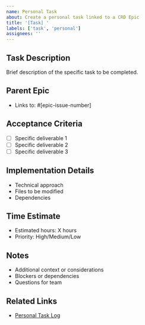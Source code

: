 ```yaml
---
name: Personal Task
about: Create a personal task linked to a CRD Epic
title: '[Task] '
labels: ['task', 'personal']
assignees: ''
---
```


## Task Description
Brief description of the specific task to be completed.

## Parent Epic
- Links to: #[epic-issue-number]

## Acceptance Criteria
- [ ] Specific deliverable 1
- [ ] Specific deliverable 2
- [ ] Specific deliverable 3

## Implementation Details
- Technical approach
- Files to be modified
- Dependencies

## Time Estimate
- Estimated hours: X hours
- Priority: High/Medium/Low

## Notes
- Additional context or considerations
- Blockers or dependencies
- Questions for team

## Related Links
- [Personal Task Log](../docs/tasks/personal/{username}/tasklog-{date}.md) 